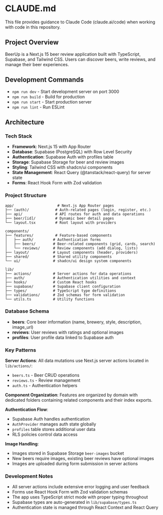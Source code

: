 # CLAUDE.md

This file provides guidance to Claude Code (claude.ai/code) when working with code in this repository.

## Project Overview

BeerUp is a Next.js 15 beer review application built with TypeScript, Supabase, and Tailwind CSS. Users can discover beers, write reviews, and manage their beer experiences.

## Development Commands

- `npm run dev` - Start development server on port 3000
- `npm run build` - Build for production
- `npm run start` - Start production server
- `npm run lint` - Run ESLint

## Architecture

### Tech Stack
- **Framework**: Next.js 15 with App Router
- **Database**: Supabase (PostgreSQL) with Row Level Security
- **Authentication**: Supabase Auth with profiles table
- **Storage**: Supabase Storage for beer and review images
- **Styling**: Tailwind CSS with shadcn/ui components
- **State Management**: React Query (@tanstack/react-query) for server state
- **Forms**: React Hook Form with Zod validation

### Project Structure

```
app/                    # Next.js App Router pages
├── (auth)/            # Auth-related pages (login, register, etc.)
├── api/               # API routes for auth and data operations
├── beer/[id]/         # Dynamic beer detail pages
└── layout.tsx         # Root layout with providers

components/
├── features/          # Feature-based components
│   ├── auth/         # Authentication forms
│   ├── beers/        # Beer-related components (grid, cards, search)
│   └── reviews/      # Review components (add dialog, lists)
├── layout/           # Layout components (header, providers)
├── shared/           # Shared utility components
└── ui/               # shadcn/ui design system components

lib/
├── actions/          # Server actions for data operations
├── auth/             # Authentication utilities and context
├── hooks/            # Custom React hooks
├── supabase/         # Supabase client configuration
├── types/            # TypeScript type definitions
├── validations/      # Zod schemas for form validation
└── utils.ts          # Utility functions
```

### Database Schema

- **beers**: Core beer information (name, brewery, style, description, image_url)
- **reviews**: User reviews with ratings and optional images
- **profiles**: User profile data linked to Supabase auth

### Key Patterns

**Server Actions**: All data mutations use Next.js server actions located in `lib/actions/`:
- `beers.ts` - Beer CRUD operations
- `reviews.ts` - Review management
- `auth.ts` - Authentication helpers

**Component Organization**: Features are organized by domain with dedicated folders containing related components and their index exports.

**Authentication Flow**: 
- Supabase Auth handles authentication
- `AuthProvider` manages auth state globally
- `profiles` table stores additional user data
- RLS policies control data access

**Image Handling**: 
- Images stored in Supabase Storage `beer-images` bucket
- New beers require images, existing beer reviews have optional images
- Images are uploaded during form submission in server actions

### Development Notes

- All server actions include extensive error logging and user feedback
- Forms use React Hook Form with Zod validation schemas
- The app uses TypeScript strict mode with proper typing throughout
- Supabase types are auto-generated in `lib/supabase/types.ts`
- Authentication state is managed through React Context and React Query